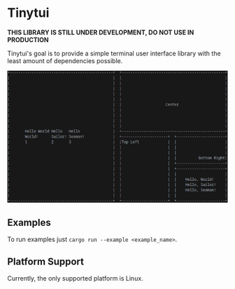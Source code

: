 # Tinytui

**THIS LIBRARY IS STILL UNDER DEVELOPMENT, DO NOT USE IN PRODUCTION**

Tinytui's goal is to provide a simple terminal user interface library with the least amount of
dependencies possible.

![an example showing several widgets drawn in the terminal](img/example_1.png)

## Examples

To run examples just `cargo run --example <example_name>`.

## Platform Support

Currently, the only supported platform is Linux.
